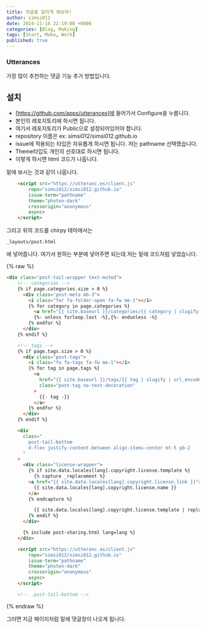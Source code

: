 ```yaml
---
title: 댓글을 달리게 해보자!
author: simsi012
date: 2024-11-18 22:19:00 +0800
categories: [Blog, Making]
tags: [Start, Make, Work]
published: true
---
```


### Utterances
가장 많이 추천하는 댓글 기능 추가 방법입니다.

## 설치
- [https://github.com/apps/utterances]에 들어가서 Configure을 누릅니다.
- 본인의 레포지토리에 하시면 됩니다.
- 여기서 레포지토리가 Public으로 설정되어있어야 합니다.
- repository 이름은 ex: simsi012/simsi012.github.io
- issue에 적용되는 타입은 자유롭게 하시면 됩니다. 저는 pathname 선택했습니다.
- Theme타입도 개인의 선호대로 하시면 됩니다.
- 이렇게 하시면 html 코드가 나옵니다.

밑에 보시는 것과 같이 나옵니다.

```html
    <script src="https://utteranc.es/client.js"
        repo="simsi012/simsi012.github.io"
        issue-term="pathname"
        theme="photon-dark"
        crossorigin="anonymous"
        async>
    </script>
```

그리고 위의 코드를 chirpy 테마에서는
```shell
_layouts/post.html
```
에 넣어줍니다. 여기서 원하는 부분에 넣어주면 되는데 저는 밑에 코드처럼 넣었습니다.

{% raw %}
```html
<div class="post-tail-wrapper text-muted">
    <!-- categories -->
    {% if page.categories.size > 0 %}
      <div class="post-meta mb-3">
        <i class="far fa-folder-open fa-fw me-1"></i>
        {% for category in page.categories %}
          <a href="{{ site.baseurl }}/categories/{{ category | slugify | url_encode }}/">{{ category }}</a>
          {%- unless forloop.last -%},{%- endunless -%}
        {% endfor %}
      </div>
    {% endif %}

    <!-- tags -->
    {% if page.tags.size > 0 %}
      <div class="post-tags">
        <i class="fa fa-tags fa-fw me-1"></i>
        {% for tag in page.tags %}
          <a
            href="{{ site.baseurl }}/tags/{{ tag | slugify | url_encode }}/"
            class="post-tag no-text-decoration"
          >
            {{- tag -}}
          </a>
        {% endfor %}
      </div>
    {% endif %}

    <div
      class="
        post-tail-bottom
        d-flex justify-content-between align-items-center mt-5 pb-2
      "
    >
      <div class="license-wrapper">
        {% if site.data.locales[lang].copyright.license.template %}
          {% capture _replacement %}
        <a href="{{ site.data.locales[lang].copyright.license.link }}">
          {{ site.data.locales[lang].copyright.license.name }}
        </a>
        {% endcapture %}

          {{ site.data.locales[lang].copyright.license.template | replace: ':LICENSE_NAME', _replacement }}
        {% endif %}
      </div>

      {% include post-sharing.html lang=lang %}
    </div>

    <script src="https://utteranc.es/client.js"
        repo="simsi012/simsi012.github.io"
        issue-term="pathname"
        theme="photon-dark"
        crossorigin="anonymous"
        async>
    </script>

    <!-- .post-tail-bottom -->
```
{% endraw %}

그러면 지금 페이지처럼 밑에 댓글창이 나오게 됩니다.



